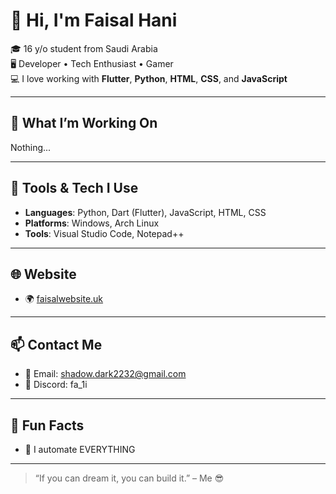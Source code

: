 # 👋 Hi, I'm Faisal Hani

🎓 16 y/o student from Saudi Arabia  
🖥️ Developer • Tech Enthusiast • Gamer  
💻 I love working with **Flutter**, **Python**, **HTML**, **CSS**, and **JavaScript**

---

## 🚀 What I’m Working On

Nothing...

---

## 🔧 Tools & Tech I Use

- **Languages**: Python, Dart (Flutter), JavaScript, HTML, CSS  
- **Platforms**: Windows, Arch Linux  
- **Tools**: Visual Studio Code, Notepad++

---

## 🌐 Website

- 🌍 [faisalwebsite.uk](https://faisalwebsite.uk)  

---

## 📫 Contact Me

- 🔐 Email: shadow.dark2232@gmail.com
- 💬 Discord: fa_1i

---

## 🧠 Fun Facts
  
- 🧠 I automate EVERYTHING  

---

> “If you can dream it, you can build it.” – Me 😎  
